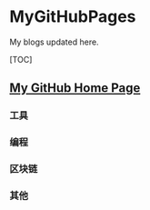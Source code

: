 # MyGitHubPages
My blogs updated here.


[TOC]

## [My GitHub Home Page](https://github.com/ciyaer/MyGitHubPages/blob/master/My%20GitHub%20Home%20Page/MyGitHubHomePage.md)

### 工具
### 编程
### 区块链
### 其他







